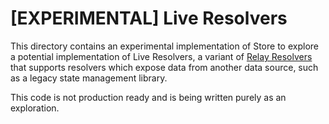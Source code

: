 # [EXPERIMENTAL] Live Resolvers

This directory contains an experimental implementation of Store to explore a potential implementation of Live Resolvers, a variant of [Relay Resolvers](https://relay.dev/docs/next/guides/relay-resolvers/) that supports resolvers which expose data from another data source, such as a legacy state management library.

This code is not production ready and is being written purely as an exploration.
